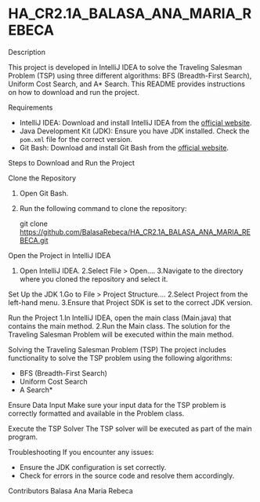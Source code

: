 # HA_CR2.1A_BALASA_ANA_MARIA_REBECA

 Description

This project is developed in IntelliJ IDEA to solve the Traveling Salesman Problem (TSP) using three different algorithms: BFS (Breadth-First Search), Uniform Cost Search, and A* Search. This README provides instructions on how to download and run the project.

 Requirements

- IntelliJ IDEA: Download and install IntelliJ IDEA from the [official website](https://www.jetbrains.com/idea/download/).
- Java Development Kit (JDK): Ensure you have JDK installed. Check the `pom.xml` file for the correct version.
- Git Bash: Download and install Git Bash from the [official website](https://git-scm.com/downloads).

 Steps to Download and Run the Project

 Clone the Repository

1. Open Git Bash.
2. Run the following command to clone the repository:

   git clone https://github.com/BalasaRebeca/HA_CR2.1A_BALASA_ANA_MARIA_REBECA.git

Open the Project in IntelliJ IDEA
   1. Open IntelliJ IDEA.
   2.Select File > Open....
   3.Navigate to the directory where you cloned the repository and select it.

Set Up the JDK
   1.Go to File > Project Structure....
   2.Select Project from the left-hand menu.
   3.Ensure that Project SDK is set to the correct JDK version.

Run the Project
   1.In IntelliJ IDEA, open the main class (Main.java) that contains the main method.
   2.Run the Main class. The solution for the Traveling Salesman Problem will be executed  within the main method.

Solving the Traveling Salesman Problem (TSP)
   The project includes functionality to solve the TSP problem using the following algorithms:

   - BFS (Breadth-First Search)
   - Uniform Cost Search
   - A Search*

Ensure Data Input
   Make sure your input data for the TSP problem is correctly formatted and available in the Problem class.

Execute the TSP Solver
   The TSP solver will be executed as part of the main program.

Troubleshooting
   If you encounter any issues:

   - Ensure the JDK configuration is set correctly.
   - Check for errors in the source code and resolve them accordingly.

Contributors
   Balasa Ana Maria Rebeca
